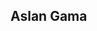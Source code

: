 ## Aslan Gama



[//]: # (    <a href="https://www.youtube.com/" target="_blank">)

[//]: # (        <img src="https://img.shields.io/badge/YouTube-FF0000?style=for-the-badge&logo=youtube&logoColor=white" target="_blank">)

[//]: # (    </a>)

[//]: # (    <a href="https://instagram.com/" target="_blank">)

[//]: # (        <img src="https://img.shields.io/badge/-Instagram-%23E4405F?style=for-the-badge&logo=instagram&logoColor=white" target="_blank">)

[//]: # (    </a>)

[//]: # (    <a href="https://www.twitch.tv/" target="_blank">)

[//]: # (        <img src="https://img.shields.io/badge/Twitch-9146FF?style=for-the-badge&logo=twitch&logoColor=white" target="_blank">)

[//]: # (    </a>)

[//]: # (    <a href="https://discord.gg/" target="_blank">)

[//]: # (        <img src="https://img.shields.io/badge/Discord-7289DA?style=for-the-badge&logo=discord&logoColor=white" target="_blank">)

[//]: # (    </a>)

[//]: # (    <a href = "mailto:">)

[//]: # (        <img src="https://img.shields.io/badge/-Gmail-%23333?style=for-the-badge&logo=gmail&logoColor=white" target="_blank">)

[//]: # (    </a>)

[//]: # (    <a href="https://www.linkedin.com/in/" target="_blank">)

[//]: # (        <img src="https://img.shields.io/badge/-LinkedIn-%230077B5?style=for-the-badge&logo=linkedin&logoColor=white" target="_blank">)

[//]: # (    </a>)

[//]: # (</div>)

